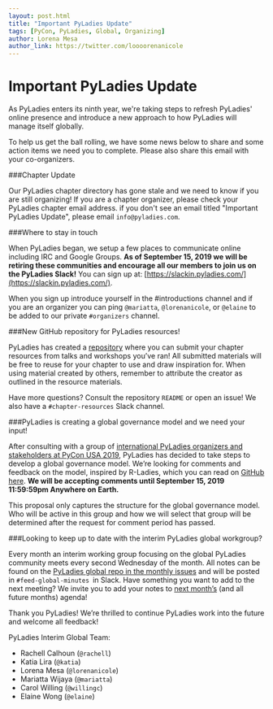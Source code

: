 ```yaml
---
layout: post.html
title: "Important PyLadies Update"
tags: [PyCon, PyLadies, Global, Organizing]
author: Lorena Mesa
author_link: https://twitter.com/loooorenanicole
---
```



Important PyLadies Update
=====================

As PyLadies enters its ninth year, we're taking steps to refresh PyLadies'
online presence and introduce a new approach to how PyLadies will manage itself globally.

To help us get the ball rolling, we have some news below to share and some action items we need you to complete. Please also share this email with your co-organizers.

###Chapter Update

Our PyLadies chapter directory has gone stale and we need to know if you are still organizing! If you are a chapter organizer, please check your PyLadies chapter email address. if you don't see an email titled "Important PyLadies Update", please email `info@pyladies.com`. 

###Where to stay in touch

When PyLadies began, we setup a few places to communicate online including IRC and Google Groups. **As of September 15, 2019 we will be retiring these communities and encourage all our members to join us on the PyLadies Slack!** You can sign up at: [https://slackin.pyladies.com/](https://slackin.pyladies.com/).

When you sign up introduce yourself in the #introductions channel and if you are an organizer you can ping `@mariatta`, `@lorenanicole`, or `@elaine` to be added to our private `#organizers` channel.

###New GitHub repository for PyLadies resources!

PyLadies has created a [repository](https://github.com/pyladies/pyladies-chapter-resources) where you can submit your chapter resources from talks and workshops you’ve ran! All submitted materials will be free to reuse for your chapter to use and draw inspiration for. When using material created by others, remember to attribute the creator as outlined in the resource materials.

Have more questions? Consult the repository `README` or open an issue! We also have a `#chapter-resources` Slack channel.

###PyLadies is creating a global governance model and we need your input!

After consulting with a group of [international PyLadies organizers and stakeholders at PyCon USA 2019](https://github.com/pyladies/global-organizing/blob/master/notes/2019/06_05_2019.md), PyLadies has decided to take steps to develop a global governance model. We’re looking for comments and feedback on the model, inspired by R-Ladies, which you can read on [GitHub here](https://github.com/pyladies/global-organizing/issues/11). **We will be accepting comments until September 15, 2019 11:59:59pm Anywhere on Earth.**

This proposal only captures the structure for the global governance model. Who will be active in this group and how we will select that group will be determined after the request for comment period has passed.

###Looking to keep up to date with the interim PyLadies global workgroup?

Every month an interim working group focusing on the global PyLadies community meets every second Wednesday of the month. All notes can be found on the [PyLadies global repo in the monthly issues](https://github.com/pyladies/global-organizing/) and will be posted in `#feed-global-minutes `in Slack. Have something you want to add to the next meeting? We invite you to add your notes to [next month’s](https://github.com/pyladies/global-organizing/issues/14) (and all future months) agenda!

Thank you PyLadies! We’re thrilled to continue PyLadies work into the future and welcome all feedback!

PyLadies Interim Global Team:

- Rachell Calhoun (`@rachell`) 
- Katia Lira (`@katia`) 
- Lorena Mesa (`@lorenanicole`) 
- Mariatta Wijaya (`@mariatta`) 
- Carol Willing (`@willingc`) 
- Elaine Wong (`@elaine`)
